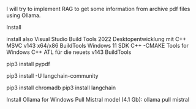 I will try to implement RAG to get some information from archive pdf files using Ollama.


Install

install also Visual Studio Build Tools 2022
	Desktopentwicklung mit C++
		MSVC v143 x64/x86 BuildTools
		Windows 11 SDK
		C++ -CMAKE Tools for Windows
		C++ ATL für die neuets v143 BuildTools

pip3 install pypdf

pip3 install -U langchain-community

pip3 install chromadb
pip3 install langchain


Install Ollama for Windows
	Pull Mistral model (4.1 Gb): ollama pull mistral 
